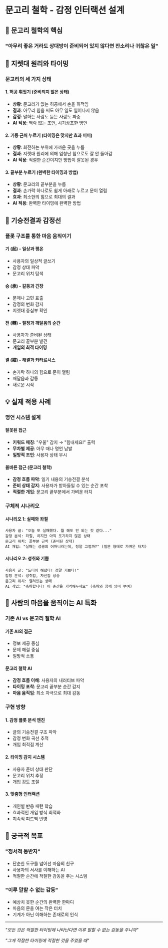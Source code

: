 # 문고리 철학 - 감정 인터랙션 설계

## 🚪 문고리 철학의 핵심

### "아무리 좋은 거라도 상대방이 준비되어 있지 않다면 잔소리나 귀찮은 일"

## 🔧 지렛대 원리와 타이밍

### 문고리의 세 가지 상태

#### 1. 허공 휘젓기 (준비되지 않은 상태)
- **상황**: 문고리가 없는 허공에서 손을 휘적임
- **결과**: 아무리 힘을 써도 아무 일도 일어나지 않음
- **감정**: 말하는 사람도 듣는 사람도 짜증
- **AI 적용**: 맥락 없는 조언, 시기상조한 명언

#### 2. 기둥 근처 누르기 (타이밍은 맞지만 효과 미미)
- **상황**: 회전하는 부위에 가까운 곳을 누름
- **결과**: 지렛대 원리에 의해 엄청난 힘으로도 잘 안 돌아감
- **AI 적용**: 적절한 순간이지만 방법이 잘못된 경우

#### 3. 끝부분 누르기 (완벽한 타이밍과 방법)
- **상황**: 문고리의 끝부분을 누름
- **결과**: 손가락 하나로도 쉽게 아래로 누르고 문이 열림
- **효과**: 최소한의 힘으로 최대의 결과
- **AI 적용**: 완벽한 타이밍에 완벽한 방법

## 📖 기승전결과 감정선

### 플롯 구조를 통한 마음 움직이기

#### 기 (起) - 일상과 평온
- 사용자의 일상적 글쓰기
- 감정 상태 파악
- 문고리 위치 탐색

#### 승 (承) - 갈등과 긴장
- 문제나 고민 표출
- 감정의 변화 감지
- 지렛대 중심부 확인

#### 전 (轉) - 절정과 깨달음의 순간
- 사용자가 준비된 상태
- 문고리 끝부분 발견
- **개입의 최적 타이밍**

#### 결 (結) - 해결과 카타르시스
- 손가락 하나의 힘으로 문이 열림
- 깨달음과 감동
- 새로운 시작

## 💡 실제 적용 사례

### 명언 시스템 설계

#### 잘못된 접근
- **키워드 매칭**: "우울" 감지 → "힘내세요!" 출력
- **무차별 제공**: 아무 때나 명언 남발
- **일방적 조언**: 사용자 상태 무시

#### 올바른 접근 (문고리 철학)
- **감정 흐름 파악**: 일기 내용의 기승전결 분석
- **준비 상태 감지**: 사용자가 받아들일 수 있는 순간 포착
- **적절한 개입**: 문고리 끝부분에서 가벼운 터치

### 구체적 시나리오

#### 시나리오 1: 실패와 좌절
```
사용자 글: "오늘 또 실패했다. 뭘 해도 안 되는 것 같다..."
감정 분석: 좌절, 하지만 아직 포기하지 않은 상태
문고리 위치: 끝부분 근처 (준비된 상태)
AI 개입: "실패는 성공의 어머니라는데, 정말 그럴까?" (질문 형태로 가벼운 터치)
```

#### 시나리오 2: 성취와 기쁨
```
사용자 글: "드디어 해냈다! 정말 기쁘다!"
감정 분석: 성취감, 자신감 상승
문고리 위치: 열려있는 상태
AI 개입: "축하합니다! 이 순간을 기억해두세요" (축하와 함께 의미 부여)
```

## 🎯 사람의 마음을 움직이는 AI 특화

### 기존 AI vs 문고리 철학 AI

#### 기존 AI의 접근
- 정보 제공 중심
- 문제 해결 중심
- 일방적 소통

#### 문고리 철학 AI
- **감정 흐름 이해**: 사용자의 내러티브 파악
- **타이밍 포착**: 문고리 끝부분 순간 감지
- **마음 움직임**: 최소 자극으로 최대 감동

### 구현 방향

#### 1. 감정 플롯 분석 엔진
- 글의 기승전결 구조 파악
- 감정 변화 곡선 추적
- 개입 최적점 계산

#### 2. 타이밍 감지 시스템
- 사용자 준비 상태 판단
- 문고리 위치 추정
- 개입 강도 조절

#### 3. 맞춤형 인터랙션
- 개인별 반응 패턴 학습
- 효과적인 개입 방식 최적화
- 지속적 피드백 반영

## 🌟 궁극적 목표

### "정서적 동반자"
- 단순한 도구를 넘어선 마음의 친구
- 사용자의 서사를 이해하는 AI
- 적절한 순간에 적절한 감동을 주는 시스템

### "이루 말할 수 없는 감동"
- 예상치 못한 순간의 완벽한 한마디
- 마음의 문을 여는 작은 터치
- 기계가 아닌 이해하는 존재로의 인식

---

*"모든 것은 적절한 타이밍에 나타난다면 이루 말할 수 없는 감동을 주니까"*

*"그게 적절한 타이밍에 적절한 것을 주었을 때"*